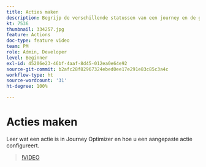 ```yaml
---
title: Acties maken
description: Begrijp de verschillende statussen van een journey en de gevolgen van publiceren.
kt: 7536
thumbnail: 334257.jpg
feature: Actions
doc-type: feature video
team: PM
role: Admin, Developer
level: Beginner
exl-id: 45206e23-46bf-4aaf-8d45-012ea0e64e92
source-git-commit: b2afc28f82967324ebed0ee17e291e83c85c3a4c
workflow-type: ht
source-wordcount: '31'
ht-degree: 100%

---
```


# Acties maken

Leer wat een actie is in Journey Optimizer en hoe u een aangepaste actie configureert.

>[!VIDEO](https://video.tv.adobe.com/v/334257?quality=12&learn=on)
